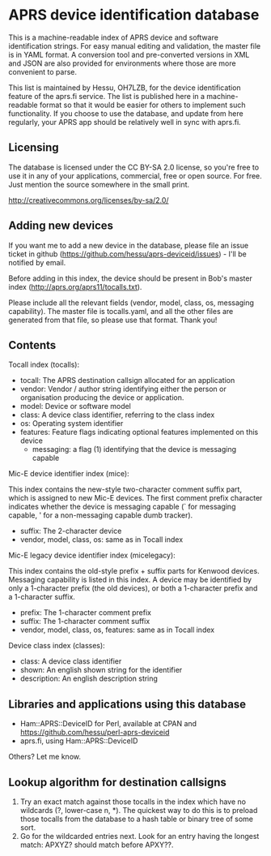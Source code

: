 
APRS device identification database
======================================

This is a machine-readable index of APRS device and software identification
strings.  For easy manual editing and validation, the master file is in YAML
format.  A conversion tool and pre-converted versions in XML and JSON are
also provided for environments where those are more convenient to parse.

This list is maintained by Hessu, OH7LZB, for the device identification
feature of the aprs.fi service.  The list is published here in a
machine-readable format so that it would be easier for others to implement
such functionality.  If you choose to use the database, and update from here
regularly, your APRS app should be relatively well in sync with aprs.fi.


Licensing
------------

The database is licensed under the CC BY-SA 2.0 license, so you're free to
use it in any of your applications, commercial, free or open source.  For
free.  Just mention the source somewhere in the small print.

http://creativecommons.org/licenses/by-sa/2.0/


Adding new devices
---------------------

If you want me to add a new device in the database, please file an issue
ticket in github (https://github.com/hessu/aprs-deviceid/issues) - I'll be
notified by email.

Before adding in this index, the device should be present in Bob's master
index (http://aprs.org/aprs11/tocalls.txt).

Please include all the relevant fields (vendor, model, class, os, messaging
capability). The master file is tocalls.yaml, and all the other files
are generated from that file, so please use that format. Thank you!


Contents
----------

Tocall index (tocalls):

* tocall: The APRS destination callsign allocated for an application
* vendor: Vendor / author string identifying either the person or organisation
  producing the device or application.
* model: Device or software model
* class: A device class identifier, referring to the class index
* os: Operating system identifier
* features: Feature flags indicating optional features implemented on this device
   * messaging: a flag (1) identifying that the device is messaging capable

Mic-E device identifier index (mice):

This index contains the new-style two-character comment suffix part, which
is assigned to new Mic-E devices.  The first comment prefix character
indicates whether the device is messaging capable (` for messaging capable,
' for a non-messaging capable dumb tracker).

* suffix: The 2-character device
* vendor, model, class, os: same as in Tocall index

Mic-E legacy device identifier index (micelegacy):

This index contains the old-style prefix + suffix parts for Kenwood devices.
Messaging capability is listed in this index. A device may be identified by
only a 1-character prefix (the old devices), or both a 1-character prefix
and a 1-character suffix.

* prefix: The 1-character comment prefix
* suffix: The 1-character comment suffix
* vendor, model, class, os, features: same as in Tocall index

Device class index (classes):

* class: A device class identifier
* shown: An english shown string for the identifier
* description: An english description string


Libraries and applications using this database
-------------------------------------------------

* Ham::APRS::DeviceID for Perl, available at CPAN and
  https://github.com/hessu/perl-aprs-deviceid
* aprs.fi, using Ham::APRS::DeviceID

Others? Let me know.


Lookup algorithm for destination callsigns
---------------------------------------------

1. Try an exact match against those tocalls in the index which have no
   wildcards (?, lower-case n, *). The quickest way to do this is to
   preload those tocalls from the database to a hash table or binary
   tree of some sort.
2. Go for the wildcarded entries next. Look for an entry having the
   longest match: APXYZ? should match before APXY??.

